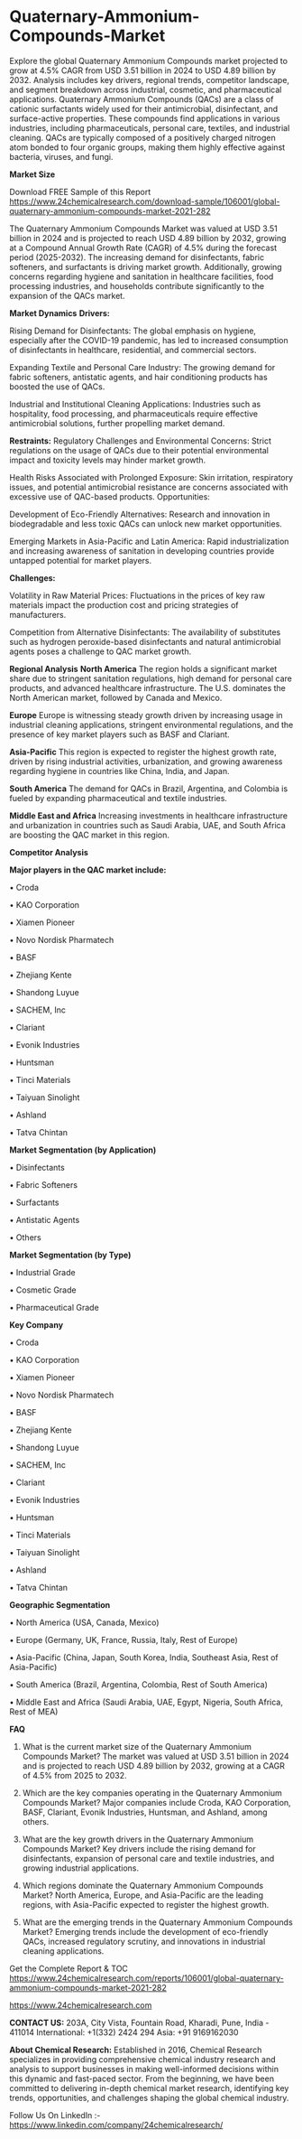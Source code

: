# Quaternary-Ammonium-Compounds-Market
Explore the global Quaternary Ammonium Compounds market projected to grow at 4.5% CAGR from USD 3.51 billion in 2024 to USD 4.89 billion by 2032. Analysis includes key drivers, regional trends, competitor landscape, and segment breakdown across industrial, cosmetic, and pharmaceutical applications.
Quaternary Ammonium Compounds (QACs) are a class of cationic surfactants widely used for their antimicrobial, disinfectant, and surface-active properties. These compounds find applications in various industries, including pharmaceuticals, personal care, textiles, and industrial cleaning. QACs are typically composed of a positively charged nitrogen atom bonded to four organic groups, making them highly effective against bacteria, viruses, and fungi.

**Market Size**

Download FREE Sample of this Report
https://www.24chemicalresearch.com/download-sample/106001/global-quaternary-ammonium-compounds-market-2021-282

The Quaternary Ammonium Compounds Market was valued at USD 3.51 billion in 2024 and is projected to reach USD 4.89 billion by 2032, growing at a Compound Annual Growth Rate (CAGR) of 4.5% during the forecast period (2025-2032). The increasing demand for disinfectants, fabric softeners, and surfactants is driving market growth. Additionally, growing concerns regarding hygiene and sanitation in healthcare facilities, food processing industries, and households contribute significantly to the expansion of the QACs market.

**Market Dynamics**
**Drivers:**

Rising Demand for Disinfectants: The global emphasis on hygiene, especially after the COVID-19 pandemic, has led to increased consumption of disinfectants in healthcare, residential, and commercial sectors.

Expanding Textile and Personal Care Industry: The growing demand for fabric softeners, antistatic agents, and hair conditioning products has boosted the use of QACs.

Industrial and Institutional Cleaning Applications: Industries such as hospitality, food processing, and pharmaceuticals require effective antimicrobial solutions, further propelling market demand.

**Restraints:**
Regulatory Challenges and Environmental Concerns: Strict regulations on the usage of QACs due to their potential environmental impact and toxicity levels may hinder market growth.

Health Risks Associated with Prolonged Exposure: Skin irritation, respiratory issues, and potential antimicrobial resistance are concerns associated with excessive use of QAC-based products.
Opportunities:

Development of Eco-Friendly Alternatives: Research and innovation in biodegradable and less toxic QACs can unlock new market opportunities.

Emerging Markets in Asia-Pacific and Latin America: Rapid industrialization and increasing awareness of sanitation in developing countries provide untapped potential for market players.

**Challenges:**

Volatility in Raw Material Prices: Fluctuations in the prices of key raw materials impact the production cost and pricing strategies of manufacturers.

Competition from Alternative Disinfectants: The availability of substitutes such as hydrogen peroxide-based disinfectants and natural antimicrobial agents poses a challenge to QAC market growth.

**Regional Analysis**
**North America**
The region holds a significant market share due to stringent sanitation regulations, high demand for personal care products, and advanced healthcare infrastructure. The U.S. dominates the North American market, followed by Canada and Mexico.

**Europe**
Europe is witnessing steady growth driven by increasing usage in industrial cleaning applications, stringent environmental regulations, and the presence of key market players such as BASF and Clariant.

**Asia-Pacific**
This region is expected to register the highest growth rate, driven by rising industrial activities, urbanization, and growing awareness regarding hygiene in countries like China, India, and Japan.

**South America**
The demand for QACs in Brazil, Argentina, and Colombia is fueled by expanding pharmaceutical and textile industries.

**Middle East and Africa**
Increasing investments in healthcare infrastructure and urbanization in countries such as Saudi Arabia, UAE, and South Africa are boosting the QAC market in this region.

**Competitor Analysis**

**Major players in the QAC market include:**

•	Croda

•	KAO Corporation

•	Xiamen Pioneer

•	Novo Nordisk Pharmatech

•	BASF

•	Zhejiang Kente

•	Shandong Luyue

•	SACHEM, Inc

•	Clariant

•	Evonik Industries

•	Huntsman

•	Tinci Materials

•	Taiyuan Sinolight

•	Ashland

•	Tatva Chintan

**Market Segmentation (by Application)**

•	Disinfectants

•	Fabric Softeners

•	Surfactants

•	Antistatic Agents

•	Others

**Market Segmentation (by Type)**

•	Industrial Grade

•	Cosmetic Grade

•	Pharmaceutical Grade

**Key Company**

•	Croda

•	KAO Corporation

•	Xiamen Pioneer

•	Novo Nordisk Pharmatech

•	BASF

•	Zhejiang Kente

•	Shandong Luyue

•	SACHEM, Inc

•	Clariant

•	Evonik Industries

•	Huntsman

•	Tinci Materials

•	Taiyuan Sinolight

•	Ashland

•	Tatva Chintan

**Geographic Segmentation**

•	North America (USA, Canada, Mexico)

•	Europe (Germany, UK, France, Russia, Italy, Rest of Europe)

•	Asia-Pacific (China, Japan, South Korea, India, Southeast Asia, Rest of Asia-Pacific)

•	South America (Brazil, Argentina, Colombia, Rest of South America)

•	Middle East and Africa (Saudi Arabia, UAE, Egypt, Nigeria, South Africa, Rest of MEA)

**FAQ**

01. What is the current market size of the Quaternary Ammonium Compounds Market?
The market was valued at USD 3.51 billion in 2024 and is projected to reach USD 4.89 billion by 2032, growing at a CAGR of 4.5% from 2025 to 2032.


02. Which are the key companies operating in the Quaternary Ammonium Compounds Market?
Major companies include Croda, KAO Corporation, BASF, Clariant, Evonik Industries, Huntsman, and Ashland, among others.


03. What are the key growth drivers in the Quaternary Ammonium Compounds Market?
Key drivers include the rising demand for disinfectants, expansion of personal care and textile industries, and growing industrial applications.


04. Which regions dominate the Quaternary Ammonium Compounds Market?
North America, Europe, and Asia-Pacific are the leading regions, with Asia-Pacific expected to register the highest growth.


05. What are the emerging trends in the Quaternary Ammonium Compounds Market?
Emerging trends include the development of eco-friendly QACs, increased regulatory scrutiny, and innovations in industrial cleaning applications.

Get the Complete Report & TOC
https://www.24chemicalresearch.com/reports/106001/global-quaternary-ammonium-compounds-market-2021-282


https://www.24chemicalresearch.com

**CONTACT US:**
203A, City Vista, Fountain Road, Kharadi, Pune, India - 411014
International: +1(332) 2424 294
Asia: +91 9169162030

**About Chemical Research:**
Established in 2016, Chemical Research specializes in providing comprehensive chemical industry research and analysis to support businesses in making well-informed decisions within this dynamic and fast-paced sector. From the beginning, we have been committed to delivering in-depth chemical market research, identifying key trends, opportunities, and challenges shaping the global chemical industry.


Follow Us On LinkedIn :- https://www.linkedin.com/company/24chemicalresearch/
